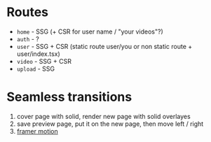 # Routes
- `home` - SSG (+ CSR for user name / "your videos"?)
- `auth` - ?
- `user` - SSG + CSR (static route user/you or non static route + user/index.tsx)
- `video` - SSG + CSR
- `upload` - SSG

# Seamless transitions
1. cover page with solid, render new page with solid overlayes
2. save preview page, put it on the new page, then move left / right
3. [framer motion](https://www.youtube.com/watch?v=FdrEjwymzdY)
